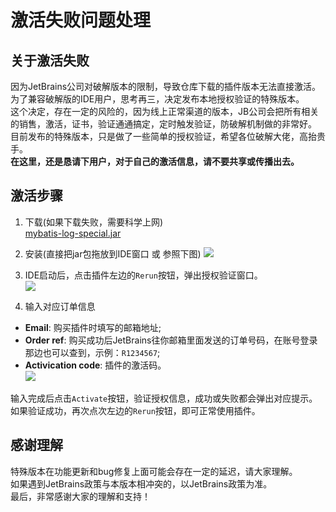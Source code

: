 # 激活失败问题处理
## 关于激活失败
因为JetBrains公司对破解版本的限制，导致仓库下载的插件版本无法直接激活。  
为了兼容破解版的IDE用户，思考再三，决定发布本地授权验证的特殊版本。  
这个决定，存在一定的风险的，因为线上正常渠道的版本，JB公司会把所有相关的销售，激活，证书，验证通通搞定，定时触发验证，防破解机制做的非常好。    
目前发布的特殊版本，只是做了一些简单的授权验证，希望各位破解大佬，高抬贵手。  
**在这里，还是恳请下用户，对于自己的激活信息，请不要共享或传播出去。**  

## 激活步骤
1. 下载(如果下载失败，需要科学上网)  
[mybatis-log-special.jar](https://raw.githubusercontent.com/kookob/mybatis-log-plugin/master/dist/mybatis-log-special.jar)  

2. 安装(直接把jar包拖放到IDE窗口 或 参照下图)
![](https://raw.githubusercontent.com/kookob/mybatis-log-plugin/master/snapshot/install.png)

3. IDE启动后，点击插件左边的`Rerun`按钮，弹出授权验证窗口。  
![](https://raw.githubusercontent.com/kookob/mybatis-log-plugin/master/snapshot/activate.png)  

4. 输入对应订单信息  
* **Email**: 购买插件时填写的邮箱地址;
* **Order ref**: 购买成功后JetBrains往你邮箱里面发送的订单号码，在账号登录那边也可以查到，示例：`R1234567`;
* **Activication code**: 插件的激活码。  
![](https://raw.githubusercontent.com/kookob/mybatis-log-plugin/master/snapshot/license.png)  

输入完成后点击`Activate`按钮，验证授权信息，成功或失败都会弹出对应提示。  
如果验证成功，再次点次左边的`Rerun`按钮，即可正常使用插件。

## 感谢理解
特殊版本在功能更新和bug修复上面可能会存在一定的延迟，请大家理解。  
如果遇到JetBrains政策与本版本相冲突的，以JetBrains政策为准。  
最后，非常感谢大家的理解和支持！